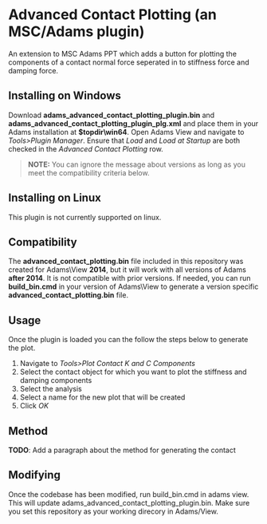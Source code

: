 # Advanced Contact Plotting (an MSC/Adams plugin)

An extension to MSC Adams PPT which adds a button for plotting the components of a contact normal force seperated in to stiffness force and damping force.

## Installing on Windows

Download **adams_advanced_contact_plotting_plugin.bin** and **adams_advanced_contact_plotting_plugin_plg.xml** and place them in your Adams installation at **$topdir\win64**.  Open Adams View and navigate to *Tools>Plugin Manager*.  Ensure that *Load* and *Load at Startup* are both checked in the *Advanced Contact Plotting* row.  

> **NOTE:** You can ignore the message about versions as long as you meet the compatibility criteria below.

## Installing on Linux

This plugin is not currently supported on linux.

## Compatibility

The **advanced_contact_plotting.bin** file included in this repository was created for Adams\View **2014**, but it will work with all versions of Adams **after 2014**.  It is not compatible with prior versions.  If needed, you can run **build_bin.cmd** in your version of Adams\View to generate a version specific **advanced_contact_plotting.bin** file.

## Usage

Once the plugin is loaded you can the follow the steps below to generate the plot.

1. Navigate to *Tools>Plot Contact K and C Components*
2. Select the contact object for which you want to plot the stiffness and damping components
3. Select the analysis
4. Select a name for the new plot that will be created
5. Click *OK*

## Method

**TODO**: Add a paragraph about the method for generating the contact

## Modifying

Once the codebase has been modified, run build_bin.cmd in adams view.  This will update adams_advanced_contact_plotting_plugin.bin.  Make sure you set this repository as your working direcory in Adams/View.
